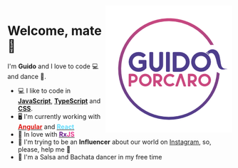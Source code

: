 <img alt="Guido Porcaro Logo" align="right" src="images/logo.png" />

# Welcome, mate :purple_heart:

I'm <strong>Guido</strong> and I love to code :computer: and dance :man_dancing:.

- :computer: I like to code in <u><strong>JavaScript</strong></u>, <u><strong>TypeScript</strong></u> and <u><strong>CSS</strong></u>.
- :desktop_computer: I'm currently working with <a href="https://angular.io/"><u><strong style="color: #dd1b16">Angular</strong></u></a> and <a href="https://reactjs.org/"><u><strong style="color: #61DBFB">React</strong></u></a>
- :unicorn: In love with <a href="https://rxjs.dev/"><u><strong><span style="color: #6B1B89">Rx</span><span style="color: #EA378E">JS</span></strong></u></a>
- :rocket: I'm trying to be an <strong>Influencer</strong> about our world on <a href="https://www.instagram.com/guidoporcaro.dev/">Instagram</a>, so, please, help me :pray:
- :man_dancing: I'm a Salsa and Bachata dancer in my free time
